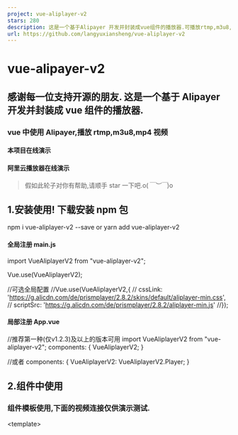 ```yaml
---
project: vue-aliplayer-v2
stars: 280
description: 这是一个基于Alipayer 开发并封装成vue组件的播放器.可播放rtmp,m3u8,mp4....视频.除支持直播流与点播的基础功能外,也支持视频的加密播放、清晰度切换、直播时移等业务场景等.https://help.aliyun.com/document_detail/125548.html?spm=a2c4g.11186623.3.3.4bafbf80OVkZJ9
url: https://github.com/langyuxiansheng/vue-aliplayer-v2
---
```


vue-alipayer-v2
===============

感谢每一位支持开源的朋友. 这是一个基于 Alipayer 开发并封装成 vue 组件的播放器.
------------------------------------------------

### vue 中使用 Alipayer,播放 rtmp,m3u8,mp4 视频

#### 本项目在线演示

#### 阿里云播放器在线演示

> 假如此轮子对你有帮助,请顺手 star 一下吧.o(_￣︶￣_)o

1.安装使用! 下载安装 npm 包
------------------

npm i vue-aliplayer-v2 --save
or
yarn add vue-aliplayer-v2

#### 全局注册 main.js

import VueAliplayerV2 from "vue-aliplayer-v2";

Vue.use(VueAliplayerV2);

//可选全局配置
//Vue.use(VueAliplayerV2,{
// cssLink: 'https://g.alicdn.com/de/prismplayer/2.8.2/skins/default/aliplayer-min.css',
// scriptSrc: 'https://g.alicdn.com/de/prismplayer/2.8.2/aliplayer-min.js'
//});

#### 局部注册 App.vue

//推荐第一种(仅v1.2.3)及以上的版本可用
import VueAliplayerV2 from "vue-aliplayer-v2";
components: {
  VueAliplayerV2;
}

//或者
components: {
  VueAliplayerV2: VueAliplayerV2.Player;
}

2.组件中使用
-------

### 组件模板使用,下面的视频连接仅供演示测试.

<template\>
  <div id\="app"\>
    <template v-if\="!isShowMultiple && show"\>
      <vue-aliplayer-v2
        :source\="source"
        ref\="VueAliplayerV2"
        :options\="options"
      />
    </template\>
    <div v-if\="isShowMultiple && show" class\="show-multiple"\>
      <template v-for\="x in 5"\>
        <vue-aliplayer-v2
          class\="multiple-player"
          :key\="x"
          :source\="source"
          ref\="VueAliplayerV2"
          :options\="options"
        />
      </template\>
    </div\>
    <p class\="remove-text" v-if\="!show"\>播放器已销毁!</p\>
    <div class\="player-btns"\>
      <template v-if\="!isShowMultiple && show"\>
        <span @click\="play()"\>播放</span\>
        <span @click\="pause()"\>暂停</span\>
        <span @click\="replay()"\>重播</span\>
        <span @click\="getCurrentTime()"\>播放时刻</span\>
        <span @click\="getStatus()"\>获取播放器状态</span\>
      </template\>
      <span @click\="show = !show"\>{{ show ? '销毁' : '重载' }}</span\>
      <span @click\="options.isLive = !options.isLive"
        \>{{ options.isLive ? '切换普通模式' : '切换直播模式' }}</span
      \>
      <span @click\="showMultiple()"
        \>{{isShowMultiple ? '显示1个播放器' : '显示多个播放器'}}</span
      \>
    </div\>
    <div class\="source-box"\>
      <span class\="source-label"\>选择播放源(支持动态切换):</span\>
      <select v-model\="source" name\="source" id\="source"\>
        <option value\="//player.alicdn.com/video/aliyunmedia.mp4"
          \>播放源1</option
        \>
        <option value\="//yunqivedio.alicdn.com/user-upload/nXPDX8AASx.mp4"
          \>播放源2</option
        \>
        <option
          value\="//tbm-auth.alicdn.com/e7qHgLdugbzzKh2eW0J/kXTgBkjvNXcERYxh2PA@@hd\_hq.mp4?auth\_key=1584519814-0-0-fc98b2738f331ff015f7bf5c62394888"
          \>播放源3</option
        \>
        <option value\="//ivi.bupt.edu.cn/hls/cctv1.m3u8"\>直播播放源4</option\>
      </select\>
    </div\>
    <div class\="source-box"\>
      <span class\="source-label"\>输入播放源(支持动态切换):</span\>
      <input class\="source-input" type\="text" v-model\="source" />
    </div\>
  </div\>
</template\>
<script\>
  export default {
    data() {
      return {
        options: {
          // source:'//player.alicdn.com/video/aliyunmedia.mp4',
          isLive: true, //切换为直播流的时候必填
          // format: 'm3u8'  //切换为直播流的时候必填
        },
        source: "//player.alicdn.com/video/aliyunmedia.mp4",
        // source: '//ivi.bupt.edu.cn/hls/cctv1.m3u8',
        show: true,
        isShowMultiple: false,
      };
    },

    methods: {
      play() {
        this.$refs.VueAliplayerV2.play();
      },

      pause() {
        this.$refs.VueAliplayerV2.pause();
      },

      replay() {
        this.$refs.VueAliplayerV2.replay();
      },

      getCurrentTime() {
        // this.$refs.VueAliplayerV2.getCurrentTime();
        this.source \= "http://ivi.bupt.edu.cn/hls/cctv1.m3u8";
      },

      getStatus() {
        const status \= this.$refs.VueAliplayerV2.getStatus();
        console.log(\`getStatus:\`, status);
        alert(\`getStatus:${status}\`);
      },

      showMultiple() {
        this.isShowMultiple \= !this.isShowMultiple;
      },
    },
  };
</script\>
<style lang\="less"\>
  \* {
    margin: 0;
    padding: 0;
  }
  .remove-text {
    text-align: center;
    padding: 20px;
    font-size: 24px;
  }
  .show-multiple {
    display: flex;
    .multiple-player {
      width: calc(100% / 4);
      margin: 20px;
    }
  }
  .player-btns {
    width: 100%;
    display: flex;
    justify-content: center;
    flex-wrap: wrap;
    span {
      margin: 0 auto;
      display: inline-block;
      padding: 5px 10px;
      width: 150px;
      height: 40px;
      line-height: 40px;
      border: 1px solid #eee;
      background: #e1e1e1;
      border-radius: 10px;
      text-align: center;
      margin: 5px;
      cursor: pointer;
    }
  }
  .source-box {
    padding: 5px 10px;
    margin-bottom: 20px;
    .source-label {
      margin-right: 20px;
      font-size: 16px;
      display: block;
    }
    #source {
      margin-top: 10px;
    }
    .source-input {
      margin-top: 10px;
      padding: 5px 10px;
      width: 80%;
      border: 1px solid #ccc;
    }
  }
</style\>

3.功能与配置
-------

props:{

    forbidFastForward: {    //禁止拖拽快进
            required: false,
            type: \[Boolean\],
            default: false
    },
    
    options: {  //配置项 (options.source 不支持动态切换,需要动态切换请直接使用source)
        required: false,
        type: \[Object\],
        default: () \=> null
    },

    source: {  //播放源(此属性存在则优先于options.source) 支持动态切换,目前只支持同种格式（mp4/flv/m3u8）之间切换。暂不支持直播rtmp流切换。
        required: false,
        type: \[Object\],
        default: () \=> null
    },

    cssLink:{   //css版本源
        required: false,
        type: \[String\],
        default: \`https://g.alicdn.com/de/prismplayer/2.9.7/skins/default/aliplayer-min.css\`
    },
    scriptSrc:{ //js版本源
        required: false,
        type: \[String\],
        default: \`https://g.alicdn.com/de/prismplayer/2.9.7/aliplayer-min.js\`
    }
}

### 3.1 配置项 options 属性

可以参考 属性和接口说明

名称

类型

说明

source

String

视频播放地址 url：单独 url。默认状态，表示使用 vid+playauth。source 播放方式优先级最高。source 支持多清晰度设置：source:’{“HD”:”address1”,”SD”:”address2”’，详情参见多清晰度播放。

vid

String

媒体转码服务的媒体 Id。

playauth

String

播放权证，如何得到参见获取 playauth。

height

String

播放器高度，可形如‘100%’或者‘100px’,chrome 浏览器下 flash 播放器分别不能小于 397x297。

width

String

播放器宽度，可形如‘100%’或者‘100px’,chrome 浏览器下 flash 播放器分别不能小于 397x297。

videoWidth

String

视频宽度，仅 h5 支持。详情参见旋转和镜像。

videoHeight

String

视频高度，仅 h5 支持。详情参见旋转和镜像。

preload

Boolean

播放器自动加载，目前仅 h5 可用。

cover

String

播放器默认封面图片，请填写正确的图片 url 地址。需要 autoplay 为’false’时，才生效。Flash 播放器封面也需要开启允许跨域访问。

isLive

Boolean

播放内容是否为直播，直播时会禁止用户拖动进度条。

autoplay

Boolean

播放器是否自动播放，在移动端 autoplay 属性会失效。Safari11 不会自动开启自动播放如何开启。

rePlay

Boolean

播放器自动循环播放。

useH5Prism

Boolean

指定使用 H5 播放器。

useFlashPrism

Boolean

指定使用 Flash 播放器。

playsinline

Boolean

H5 是否内置播放，有的 Android 浏览器不起作用。

showBuffer

Boolean

显示播放时缓冲图标，默认 true。

skinRes

Url

说明：皮肤图片，不建议随意修改该字段，如要修改，请参照皮肤定制。

skinLayout

Array Boolean

说明：功能组件布局配置，不传该字段使用默认布局。传 false 隐藏所有功能组件，请参照皮肤定制。

controlBarVisibility

String

控制面板的实现，默认为‘hover’。可选的值为：‘click’、‘hover’、‘always’。

showBarTime

String

控制栏自动隐藏时间（ms）。

extraInfo

String

说明：JSON 串用于定制性接口参数。

\>

\>

1.“fullTitle”：“测试页面”全屏时显示视频标题（仅 flash 支持）。

\>

\>

2\. “m3u8BufferLength”：“30”播放 m3u8 时加载缓存 ts 文件长度单位（秒）（仅 flash 支持）。

\>

\>

3\. “liveStartTime”：“2016/08/17 12:00:00”,直播开始时间，用于提示直播未开始(仅 flash 支持)。

\>

\>

4\. “liveOverTime”：“2016/08/17 14:00:00”,直播结束时间，用于提示直播结束（仅 flash 支持）。

enableSystemMenu

Boolean

是否允许系统右键菜单显示，默认为 false。

format

String

指定播放地址格式，只有使用 vid 的播放方式时支持,可选值为’mp4’、’m3u8’、’flv’、’mp3’，默认为空，仅 H5 支持。

mediaType

String

指定返回音频还是视频，只有使用 vid 的播放方式时支持。可选值为’video’和’audio’，默认为’video’,‘audio’主要是针对只包含音频的视频格式，比如音频的 mp4，仅 H5 支持。

qualitySort

String

指定排序方式，只有使用 vid + plauth 播放方式时支持。‘desc’表示按倒序排序（即：从大到小排序）,‘asc’表示按正序排序（即：从小到大排序）,默认值：‘asc’，仅 H5 支持。

definition

String

显示视频清晰度，多个用逗号分隔，比如：’FD,LD’，此值是 vid 对应流清晰度的一个子集，取值范围：FD（流畅）LD（标清）SD（高清）HD（超清）OD（原画）2K（2K）4K（4K），仅 H5 支持。

defaultDefinition

String

默认视频清晰度，此值是 vid 对应流的一个清晰度，取值范围：FD（流畅）LD（标清）SD（高清）HD（超清）OD（原画）2K（2K）4K（4K）,仅 H5 支持。

x5\_type

String

声明启用同层 H5 播放器，启用时设置的值为‘h5’,详情参见同层播放。

x5\_fullscreen

Boolean

声明视频播放时是否进入到 TBS 的全屏模式，默认为 false。当需要把视频做为背景时，设置为 true,详情参见同层播放。

x5\_video\_position

String

声明视频播在界面上的位置，默认为“center”。可选值为：“top”，“center”,详情参见同层播放。

x5\_orientation

String

声明 TBS 播放器支持的方向，可选值：landscape：横屏,portraint：竖屏,详情参见同层播放。

x5LandscapeAsFullScreen

String

声明 TBS 全屏播放是否横屏，默认值为 true。

autoPlayDelay

Number

延迟播放时间，单位为秒。详情参见延迟播放

autoPlayDelayDisplayText

String

延迟播放提示文本，详情参见延迟播放。

language

String

国际化，默认为‘zh-cn’。如果未设置，则采用浏览器语言。可选值为‘zh-cn’、‘en-us’或其它值。

languageTexts

JSON

自定义国际化文本 json 结构，key 的值需要和 language 属性值对应起来。例子：{jp:{Play:”Play”}},自定义值参见 Json 结构。

snapshot

Boolean

flash 启用截图功能。

snapshotWatermark

Object

H5 设置截图水印。

useHlsPluginForSafari

Boolean

Safari 浏览器可以启用 Hls 插件播放，Safari 11 除外。

enableStashBufferForFlv

Boolean

H5 播放 flv 时，设置是否启用播放缓存，只在直播下起作用。

stashInitialSizeForFlv

Number

H5 播放 flv 时，初始缓存大小，只在直播下起作用。

loadDataTimeout

Number

缓冲多长时间后，提示用户切换低清晰度，默认：20 秒。

waitingTimeout

Number

最大缓冲超时时间，超过这个时间会有错误提示，默认：60 秒。

liveStartTime

String

直播开始时间，直播时移功能使用，格式为：“2018/01/04 12:00:00”。

liveOverTime

String

直播结束时间，直播时移功能使用，格式为：“2018/01/04 12:00:00”。

liveTimeShiftUrl

String

直播可用时移查询地址，详情参见直播时移。

liveShiftSource

String

flv 直播地址播放时，hls 的流地址，详情参见直播时移。

recreatePlayer

Function

flv 直播和 hls 时移切换是，重新创建播放器方法，详情参见直播时移。

diagnosisButtonVisible

Boolean

是否显示检测按钮，默认为 true。

disableSeek

Boolean

禁用进度条的 Seek，默认为 false，仅 Flash 支持。

encryptType

int

加密类型，播放点播私有加密视频时，设置值为 1，默认值为 0。

progressMarkers

Array

进度条打点内容数组，详情参见进度条打点。

vodRetry

int

点播失败重试次数，默认 3 次

liveRetry

int

直播播放失败重试次数，默认 5 次

### 3.2 播放器方法

// 暂停播放
this.$refs.VueAliplayerV2.pause();

可以参考 播放器接口方法

名称

参数

说明

play

\-

播放视频。

pause

\-

暂停视频。

replay

\-

重播视频。

seek

time

跳转到某个时刻进行播放，time 的单位为秒。

getCurrentTime

\-

获取当前的播放时刻，返回的单位为秒。

getDuration

\-

获取视频总时长，返回的单位为秒，这个需要在视频加载完成以后才可以获取到，可以在 play 事件后获取。

getVolume

\-

获取当前的音量，返回值为 0-1 的实数。ios 和部分 android 会失效。

setVolume

\-

设置音量，vol 为 0-1 的实数，ios 和部分 android 会失效。

loadByUrl

url，time

直接播放视频 url，time 为可选值（单位秒）。目前只支持同种格式（mp4/flv/m3u8）之间切换。暂不支持直播 rtmp 流切换。

replayByVidAndPlayAuth

vid：视频 id,playauth：播放凭证

目前只支持 H5 播放器。暂不支持不同格式视频间的之间切换。暂不支持直播 rtmp 流切换。

replayByVidAndAuthInfo

仅 MPS 用户时使用,参数顺序为：vid、accId、accSecret、stsToken、authInfo、domainRegion

目前只支持 H5 播放器。暂不支持不同格式视频间的之间切换。暂不支持直播 rtmp 流切换。

setPlayerSize

w，h

设置播放器大小 w，h 可分别为 400px 像素或 60%百分比。chrome 浏览器下 flash 播放器分别不能小于 397x297。

setSpeed

speed

手动设置播放的倍速，倍速播放仅 H5 支持。移动端可能会失效，比如 android 微信。倍速播放 UI 默认是开启的。如果自定义过 skinLaout 属性，需要添加 speedButton 项到数组里：

\>

\>

{name：“speedButton”，align：“tr”，x：10，y：23}

setSanpshotProperties

width：宽度,height：高度,rate：截图质量

设置截图参数。

requestFullScreen

\-

播放器全屏，仅 H5 支持。

cancelFullScreen

\-

播放器退出全屏，iOS 调用无效，仅 H5 支持。

getIsFullScreen

\-

获取播放器全屏状态，仅 H5 支持。

getStatus

\-

获取播放器状态，包含的值：‘init’,‘ready’,‘loading’,‘play’,‘pause’,‘playing’,‘waiting’,‘error’,‘ended’

setLiveTimeRange

开始时间,结束时间

设置直播的开始结束时间，开启直播时移功能时使用。例子：player.liveShiftSerivce.setLiveTimeRange(“”，‘2018/01/04 20:00:00’)

setRotate

rotate 旋转角度

参数为旋转角度， 正数为正时针旋转， 负数为逆时针旋转。例如: setRotate(90)。详情参见旋转和镜像。

getRotate

\-

获取旋转角度。详情参见旋转和镜像。

setImage

image：镜像类型,可选值为：horizon,vertical

设置镜像，例如: setImage(‘horizon’)。详情参见旋转和镜像。

dispose

\-

播放器销毁

setCover

cover 封面地址

设置封面

setProgressMarkers

markers 打点数据集合

设置打点数据

setPreviewTime

time 试看时间

设置试看时间，单位为秒，详情参见试看

getPreviewTime

\-

获取试看时间

isPreview

\-

是否试看

off

ev:事件名\[String\],handle,事件回调方法\[Function\]

通过播放器实例的 off 方法取消绑定的方法

4.播放器事件
-------

<template\>
  <vue-aliplayer-v2 @ready\="handleReady" />
</template\>
<script\>
  export default {
    methods: {
      /\*\*
       \* 播放器事件回调
       \*/
      handleReady(e) {
        console.log(\`ready\`, e);
      },
    },
  };
</script\>

可以参考 播放器事件

名称

说明

ready

播放器视频初始化按钮渲染完毕。播放器 UI 初始设置需要此事件后触发，避免 UI 被初始化所覆盖。播放器提供的方法需要在此事件发生后才可以调用。

play

视频由暂停恢复为播放时触发。

pause

视频暂停时触发。

canplay

能够开始播放音频/视频时发生，会多次触发，仅 H5 播放器。

playing

播放中，会触发多次。

ended

当前视频播放完毕时触发。

liveStreamStop

直播流中断时触发。m3u8/flv/rtmp 在重试 5 次未成功后触发。提示上层流中断或需要重新加载视频。PS：m3u8 一直自动重试，不需要上层添加重试。

onM3u8Retry

m3u8 直播流中断后重试事件，每次断流只触发一次。

hideBar

控制栏自动隐藏事件。

showBar

控制栏自动显示事件。

waiting

数据缓冲事件。

timeupdate

播放位置发生改变时触发，仅 H5 播放器。可通过 getCurrentTime 方法，得到当前播放时间。

snapshoted

截图完成事件。

requestFullScreen

全屏事件，仅 H5 支持。

cancelFullScreen

取消全屏事件，iOS 下不会触发，仅 H5 支持。

error

错误事件。

startSeek

开始拖拽，参数返回拖拽点的时间。

completeSeek

完成拖拽，参数返回拖拽点的时间。

* * *

5\. 图片展示
--------

* * *

6.二次开发 下载项目
-----------

git clone https://github.com/langyuxiansheng/vue-aliplayer-v2.git

Project setup
-------------

cd vue-aliplayer-v2

npm install

### Compiles and hot-reloads for development

npm run dev

### Compiles and minifies for production

npm run build

### Lints and fixes files

npm run lint

7.缺陷 & 后期计划
-----------

> 2019 年 12 月 27 日 更新优化局部引用方式

> 您有功能建议,或者 bug 反馈请留言.

8.感谢
----

* * *

-   vue-aliplayer 的作者,项目地址:https://github.com/slacrey/vue-aliplayer
    
-   Alipayer 阿里云的开源播放器 https://help.aliyun.com/document\_detail/125572.html?spm=a2c4g.11186623.6.1085.36fc6fc57WKZ5P#h2-u64ADu653Eu5668u4E8Bu4EF63
    

### Customize configuration

See Configuration Reference.

更新日志
----

> v1.3.0 修复部分已知bug,增加forbidFastForward 属性,感谢 "william-xue"网友的功能提交.

-   sdk 版本更新,默认 SDK 版本由 2.9.3 更新为 2.9.20
-   默认注释更新
-   增加禁止用户拖拽快进的属性选项 forbidFastForward \[Boolean\] 默认 false

> v1.2.9 修正部分默认属性, 感谢"Schean17"网友的反馈与建议.

> v1.2.8 更换底层默认 sdk 版本为 2.9.3 修复 options 遇到 update loop 错误 感谢"litmonw"网友的反馈与建议.

> v1.2.7 更换底层默认 sdk 版本为 2.9.1 的版本. 更新线上演示 demo 的选项

> v1.2.6 优化 beforeDestroy() 部分的代码.

> v1.2.5 更换默认的播放器 SDK 版本 2.8.2 => 2.9.0,2.8.2 的版本存在多个播放器同时播放直播流异常的 bug,增加了全局 SDK 版本配置,可以在 Vue.use()的时候进行配置.

> v1.2.4 修复多个播放器加载,只初始化一个播放器的 bug.文档部分更新,增加了问题栏. 感谢"沙洲 ad"的反馈与建议.

> v1.2.3 优化播放器的初始化代码,调整包内结构,优化局部组件的注册方式,也兼容老版本的引用方式.文档部分更新,增加了问题栏. 感谢"liangzhiyuan2015"和"fancheur"两位网友的反馈与建议.

> v1.2.2 修复指定 id 情况下,播放器报错"没有为播放器指定容器",目前移除外部指定 id 的方式,所有的播放器 id 都由内部生成,不再由外部指定容器(外部指定的意义并不大),其它的说明:更新 1.2.1 后报错 Uncaught TypeError: 没有为播放器指定容器,因为源码中变更了部分代码,以及最大限度的简化代码,组件内部的根容器就只有一个 div 容器,导致以前外部指定 id 的时候,容器 id 与外部的不一致,导致抛出异常了,现在已经紧急修复了,若在使用,请更新到 v1.2.2 的版本;如果使用了外部指定 id 的方式请移除外部的 id.否则 id 会出现重复的情况., 感谢"liyoro"的反馈和建议.

> v1.2.1 修复直播播放的情况下,播放器已经销毁,而后台还在继续下载资源造成卡顿的 bug,修复多个播放器只渲染 1 个的 bug, 感谢"Jonauil"和"guangming95"两位网友的反馈和建议.

> v1.2.0 修复播放源(MP4/m3u8)之间切换无法正常播放的 bug,增加 options 配置项动态响应功能,优化部分播放器的逻辑, 感谢"liyoro"网友的反馈和建议.

> v1.1.9 修复播放源(修复 prop:source 类型验证报错), 感谢"hugo2017"和“nullF”网友的反馈.

> v1.1.8 修复播放源(增加 source 属性类型错误),修复获取播放器状态 getStatus()方法报错, 感谢"kongjigu"网友的反馈.

> v1.1.7 增加动态切换播放源(增加 source 属性)功能 感谢"wikimo"和"jieruian"两位网友的反馈建议.

> v1.1.6 修复部分已知 bug 和优化局部的引用方式

* * *

其它问题
----

1.  IOS 或者其它设备无法全屏播放,或者点击全屏按钮的时候也只是显示竖屏？

> 方案与问题所在:

一般情况下可能是开启了强制竖屏(也就是屏幕锁定)打开后就会竖屏而不会全屏了！如下关闭就可以了： 参考 issues: #25

\-开启了屏幕锁定，只要上拉控制中心，点击屏幕锁定关闭就可以了！

\-也可能是播放器或者浏览器兼容性问题.
